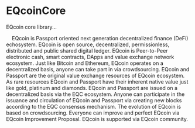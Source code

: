 # EQcoinCore
EQcoin core library...
<p>
&nbsp;&nbsp;&nbsp;&nbsp;EQcoin is Passport oriented next generation decentralized finance (DeFi) echosystem. EQcoin is open source, decentralized, permissionless, distributed and public shared digital ledger. EQcoin is Peer-to-Peer electronic cash, smart contracts, DApps and value exchange network ecosystem. Just like Bitcoin and Ethereum, EQcoin operates on a decentralized basis, anyone can take part in via crowdsourcing. EQcoin and Passport are the original value exchange resources of EQcoin ecosystem. As rare resources EQcoin and Passport have their inherent native value just like gold, platinum and diamonds. EQcoin and Passport are issued on a decentralized basis via the EQC ecosystem. Anyone can participate in the issuance and circulation of EQcoin and Passport via creating new blocks according to the EQC consensus mechanism. The evolution of EQcoin is based on crowdsourcing. Everyone can improve and perfect EQcoin via EQcoin Improvement Proposal. EQcoin is supported via EQcoin community.
